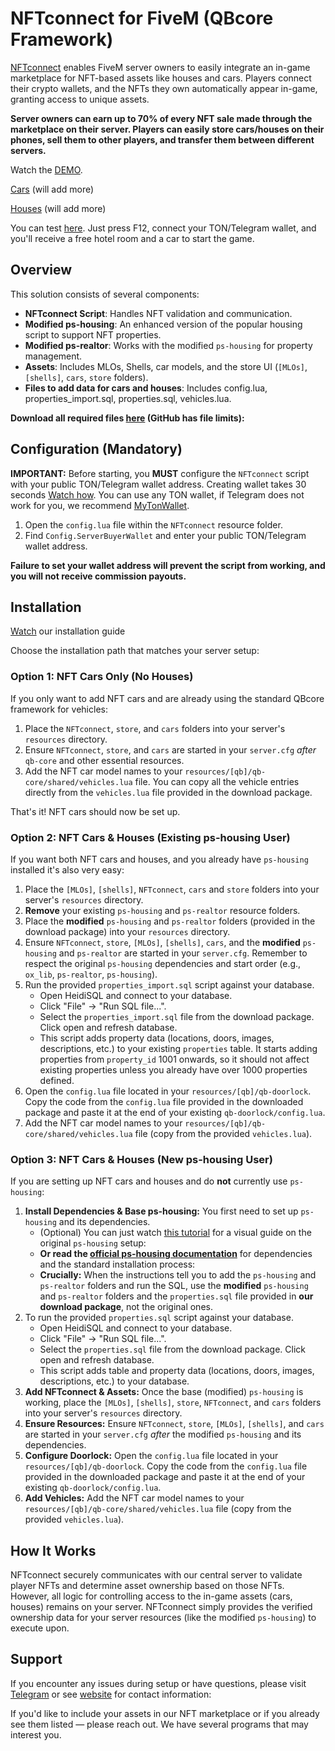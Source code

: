 # NFTconnect for FiveM (QBcore Framework)

[NFTconnect](https://pixly.games/nftconnect) enables FiveM server owners to easily integrate an in-game marketplace for NFT-based assets like houses and cars. Players connect their crypto wallets, and the NFTs they own automatically appear in-game, granting access to unique assets.

**Server owners can earn up to 70% of every NFT sale made through the marketplace on their server.
Players can easily store cars/houses on their phones, sell them to other players, and transfer them between different servers.**

Watch the [DEMO](https://youtu.be/-qqzSkoa_QA?si=F_EBeeKY851D1JbX).

[Cars](https://getgems.io/collection/EQBmuQ8GKlpRja2lN6eXqhT1snEaqkmVOxh-lJ3elOFhxukl) (will add more)

[Houses](https://getgems.io/collection/EQD1tMV65CxBUxqGPcjlOB3Aqs9GNOhNdfm1jqDa-2nCpU18) (will add more)

You can test [here](https://cfx.re/join/va57j5). Just press F12, connect your TON/Telegram wallet, and you'll receive a free hotel room and a car to start the game.

## Overview

This solution consists of several components:

*   **NFTconnect Script**: Handles NFT validation and communication.
*   **Modified ps-housing**: An enhanced version of the popular housing script to support NFT properties.
*   **Modified ps-realtor**: Works with the modified `ps-housing` for property management.
*   **Assets**: Includes MLOs, Shells, car models, and the store UI (`[MLOs]`, `[shells]`, `cars`, `store` folders).
*   **Files to add data for cars and houses**: Includes config.lua, properties_import.sql, properties.sql, vehicles.lua.

**Download all required files [here](https://drive.google.com/file/d/1WHfU3g9wl0nQh6_WcZDsEXDTSHtV1GwQ/view?usp=sharing) (GitHub has file limits):**

## Configuration (Mandatory)

**IMPORTANT:** Before starting, you **MUST** configure the `NFTconnect` script with your public TON/Telegram wallet address. Creating wallet takes 30 seconds [Watch how](https://www.youtube.com/watch?v=NYM9D2hg8Hw). You can use any TON wallet, if Telegram does not work for you, we recommend [MyTonWallet](https://mytonwallet.io/). 

1.  Open the `config.lua` file within the `NFTconnect` resource folder.
2.  Find `Config.ServerBuyerWallet` and enter your public TON/Telegram wallet address.

**Failure to set your wallet address will prevent the script from working, and you will not receive commission payouts.**

## Installation

[Watch](https://youtu.be/qyCkAe4xYkY?feature=shared) our installation guide

Choose the installation path that matches your server setup:

### Option 1: NFT Cars Only (No Houses)

If you only want to add NFT cars and are already using the standard QBcore framework for vehicles:

1.  Place the `NFTconnect`, `store`, and `cars` folders into your server's `resources` directory.
2.  Ensure `NFTconnect`, `store`, and `cars` are started in your `server.cfg` *after* `qb-core` and other essential resources.
3.  Add the NFT car model names to your `resources/[qb]/qb-core/shared/vehicles.lua` file. You can copy all the vehicle entries directly from the `vehicles.lua` file provided in the download package.

That's it! NFT cars should now be set up.

### Option 2: NFT Cars & Houses (Existing ps-housing User)

If you want both NFT cars and houses, and you already have `ps-housing` installed it's also very easy:

1.  Place the `[MLOs]`, `[shells]`, `NFTconnect`, `cars` and `store` folders into your server's `resources` directory.
2.  **Remove** your existing `ps-housing` and `ps-realtor` resource folders.
3.  Place the **modified** `ps-housing` and `ps-realtor` folders (provided in the download package) into your `resources` directory.
4.  Ensure `NFTconnect`, `store`, `[MLOs]`, `[shells]`, `cars`, and the **modified** `ps-housing` and `ps-realtor` are started in your `server.cfg`. Remember to respect the original `ps-housing` dependencies and start order (e.g., `ox_lib`, `ps-realtor`, `ps-housing`).
5.  Run the provided `properties_import.sql` script against your database.
    *   Open HeidiSQL and connect to your database.
    *   Click "File" -> "Run SQL file...".
    *   Select the `properties_import.sql` file from the download package. Click open and refresh database.
    *   This script adds property data (locations, doors, images, descriptions, etc.) to your existing `properties` table. It starts adding properties from `property_id` 1001 onwards, so it should not affect existing properties unless you already have over 1000 properties defined.
6.  Open the `config.lua` file located in your `resources/[qb]/qb-doorlock`. Copy the code from the `config.lua` file provided in the downloaded package and paste it at the end of your existing `qb-doorlock/config.lua`.
7.  Add the NFT car model names to your `resources/[qb]/qb-core/shared/vehicles.lua` file (copy from the provided `vehicles.lua`).

### Option 3: NFT Cars & Houses (New ps-housing User)

If you are setting up NFT cars and houses and do **not** currently use `ps-housing`:

1.  **Install Dependencies & Base ps-housing:** You first need to set up `ps-housing` and its dependencies.
    *   (Optional) You can just watch [this tutorial](https://www.youtube.com/watch?v=yBb4RF9vNt4) for a visual guide on the original `ps-housing` setup:
    *   **Or read the [official ps-housing documentation](https://github.com/Project-Sloth/ps-housing)** for dependencies and the standard installation process:
    *   **Crucially:** When the instructions tell you to add the `ps-housing` and `ps-realtor` folders and run the SQL, use the **modified** `ps-housing` and `ps-realtor` folders and the `properties.sql` file provided in **our download package**, not the original ones.
6.  To run the provided `properties.sql` script against your database.
    *   Open HeidiSQL and connect to your database.
    *   Click "File" -> "Run SQL file...".
    *   Select the `properties.sql` file from the download package. Click open and refresh database.
    *   This script adds table and property data (locations, doors, images, descriptions, etc.) to your database.
2.  **Add NFTconnect & Assets:** Once the base (modified) `ps-housing` is working, place the `[MLOs]`, `[shells]`, `store`, `NFTconnect`, and `cars` folders into your server's `resources` directory.
3.  **Ensure Resources:** Ensure `NFTconnect`, `store`, `[MLOs]`, `[shells]`, and `cars` are started in your `server.cfg` *after* the modified `ps-housing` and its dependencies.
5.  **Configure Doorlock:** Open the `config.lua` file located in your `resources/[qb]/qb-doorlock`. Copy the code from the `config.lua` file provided in the downloaded package and paste it at the end of your existing `qb-doorlock/config.lua`.
6.  **Add Vehicles:** Add the NFT car model names to your `resources/[qb]/qb-core/shared/vehicles.lua` file (copy from the provided `vehicles.lua`).

## How It Works

NFTconnect securely communicates with our central server to validate player NFTs and determine asset ownership based on those NFTs. However, all logic for controlling access to the in-game assets (cars, houses) remains on your server. NFTconnect simply provides the verified ownership data for your server resources (like the modified `ps-housing`) to execute upon.

## Support

If you encounter any issues during setup or have questions, please visit [Telegram](https://t.me/pixlygames) or see [website](https://pixly.games/nftconnect) for contact information:

If you'd like to include your assets in our NFT marketplace or if you already see them listed — please reach out. We have several programs that may interest you.



